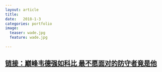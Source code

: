 ```yaml
---
layout: article
title:  
date:   2018-1-3
categories: portfolio
image:
  teaser: wade.jpg
  feature: wade.jpg
  
---
```

## [链接：巅峰韦德强如科比 最不愿面对的防守者竟是他](https://lyanwaiting.github.io/portfolio/)
 
